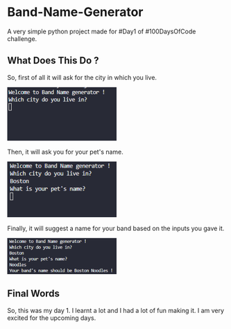 # Band-Name-Generator
A very simple python project made for #Day1 of #100DaysOfCode challenge.
## What Does This Do ?
So, first of all it will ask for the city in which you live.

<img src="Images/01.PNG" width="50%" height="auto">

Then, it will ask you for your pet's name.

<img src="Images/02.PNG" width="50%" height="auto">

Finally, it will suggest a name for your band based on the inputs you gave it.

<img src="Images/03.PNG" width="50%" height="auto">

## Final Words
So, this was my day 1. I learnt a lot and I had a lot of fun making it. I am very excited for the upcoming days. 
